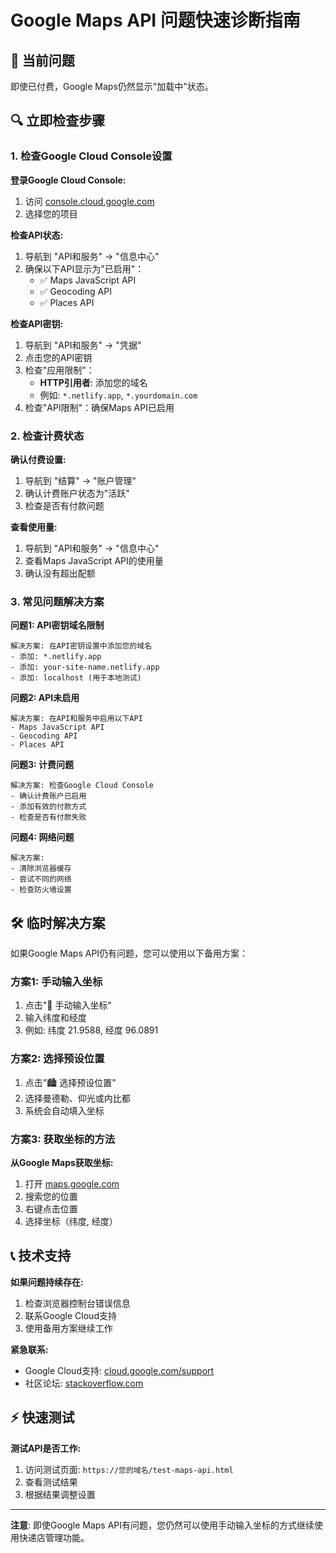 # Google Maps API 问题快速诊断指南

## 🚨 当前问题
即使已付费，Google Maps仍然显示"加载中"状态。

## 🔍 立即检查步骤

### 1. 检查Google Cloud Console设置

**登录Google Cloud Console:**
1. 访问 [console.cloud.google.com](https://console.cloud.google.com)
2. 选择您的项目

**检查API状态:**
1. 导航到 "API和服务" → "信息中心"
2. 确保以下API显示为"已启用"：
   - ✅ Maps JavaScript API
   - ✅ Geocoding API
   - ✅ Places API

**检查API密钥:**
1. 导航到 "API和服务" → "凭据"
2. 点击您的API密钥
3. 检查"应用限制"：
   - **HTTP引用者**: 添加您的域名
   - 例如: `*.netlify.app`, `*.yourdomain.com`
4. 检查"API限制"：确保Maps API已启用

### 2. 检查计费状态

**确认付费设置:**
1. 导航到 "结算" → "账户管理"
2. 确认计费账户状态为"活跃"
3. 检查是否有付款问题

**查看使用量:**
1. 导航到 "API和服务" → "信息中心"
2. 查看Maps JavaScript API的使用量
3. 确认没有超出配额

### 3. 常见问题解决方案

**问题1: API密钥域名限制**
```
解决方案: 在API密钥设置中添加您的域名
- 添加: *.netlify.app
- 添加: your-site-name.netlify.app
- 添加: localhost (用于本地测试)
```

**问题2: API未启用**
```
解决方案: 在API和服务中启用以下API
- Maps JavaScript API
- Geocoding API
- Places API
```

**问题3: 计费问题**
```
解决方案: 检查Google Cloud Console
- 确认计费账户已启用
- 添加有效的付款方式
- 检查是否有付款失败
```

**问题4: 网络问题**
```
解决方案: 
- 清除浏览器缓存
- 尝试不同的网络
- 检查防火墙设置
```

## 🛠️ 临时解决方案

如果Google Maps API仍有问题，您可以使用以下备用方案：

### 方案1: 手动输入坐标
1. 点击"📍 手动输入坐标"
2. 输入纬度和经度
3. 例如: 纬度 21.9588, 经度 96.0891

### 方案2: 选择预设位置
1. 点击"🏙️ 选择预设位置"
2. 选择曼德勒、仰光或内比都
3. 系统会自动填入坐标

### 方案3: 获取坐标的方法
**从Google Maps获取坐标:**
1. 打开 [maps.google.com](https://maps.google.com)
2. 搜索您的位置
3. 右键点击位置
4. 选择坐标（纬度, 经度）

## 📞 技术支持

**如果问题持续存在:**
1. 检查浏览器控制台错误信息
2. 联系Google Cloud支持
3. 使用备用方案继续工作

**紧急联系:**
- Google Cloud支持: [cloud.google.com/support](https://cloud.google.com/support)
- 社区论坛: [stackoverflow.com](https://stackoverflow.com)

## ⚡ 快速测试

**测试API是否工作:**
1. 访问测试页面: `https://您的域名/test-maps-api.html`
2. 查看测试结果
3. 根据结果调整设置

---

**注意**: 即使Google Maps API有问题，您仍然可以使用手动输入坐标的方式继续使用快递店管理功能。
